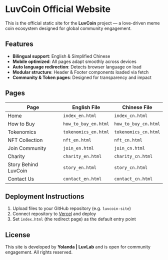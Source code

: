 # LuvCoin Official Website

This is the official static site for the **LuvCoin** project — a love-driven meme coin ecosystem designed for global community engagement.

## Features

- **Bilingual support**: English & Simplified Chinese
- **Mobile optimized**: All pages adapt smoothly across devices
- **Auto language redirection**: Detects browser language on load
- **Modular structure**: Header & Footer components loaded via fetch
- **Community & Token pages**: Designed for transparency and impact

## Pages

| Page                  | English File             | Chinese File             |
|-----------------------|--------------------------|--------------------------|
| Home                  | `index_en.html`          | `index_cn.html`          |
| How to Buy            | `how_to_buy_en.html`     | `how_to_buy_cn.html`     |
| Tokenomics            | `tokenomics_en.html`     | `tokenomics_cn.html`     |
| NFT Collection        | `nft_en.html`            | `nft_cn.html`            |
| Join Community        | `join_en.html`           | `join_cn.html`           |
| Charity               | `charity_en.html`        | `charity_cn.html`        |
| Story Behind LuvCoin  | `story_en.html`          | `story_cn.html`          |
| Contact Us            | `contact_en.html`        | `contact_cn.html`        |

## Deployment Instructions

1. Upload files to your GitHub repository (e.g. `luvcoin-site`)
2. Connect repository to [Vercel](https://vercel.com) and deploy
3. Set `index.html` (the redirect page) as the default entry point

## License

This site is developed by **Yolanda | LuvLab** and is open for community engagement. All rights reserved.
